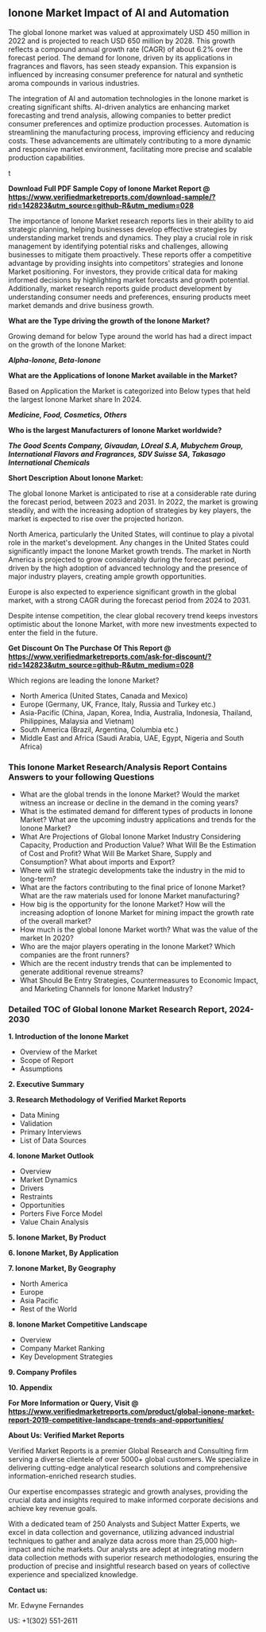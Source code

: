 <h2>Ionone Market Impact of AI and Automation</h2><p>The global Ionone market was valued at approximately USD 450 million in 2022 and is projected to reach USD 650 million by 2028. This growth reflects a compound annual growth rate (CAGR) of about 6.2% over the forecast period. The demand for Ionone, driven by its applications in fragrances and flavors, has seen steady expansion. This expansion is influenced by increasing consumer preference for natural and synthetic aroma compounds in various industries.</p><p>The integration of AI and automation technologies in the Ionone market is creating significant shifts. AI-driven analytics are enhancing market forecasting and trend analysis, allowing companies to better predict consumer preferences and optimize production processes. Automation is streamlining the manufacturing process, improving efficiency and reducing costs. These advancements are ultimately contributing to a more dynamic and responsive market environment, facilitating more precise and scalable production capabilities.</p>t</p><p id="" class=""><strong>Download Full PDF Sample Copy of Ionone Market Report @ <a href="https://www.verifiedmarketreports.com/download-sample/?rid=142823&utm_source=github-R&utm_medium=028" target="_blank">https://www.verifiedmarketreports.com/download-sample/?rid=142823&utm_source=github-R&utm_medium=028</a></strong></p><p>The importance of&nbsp;Ionone Market research reports lies in their ability to aid strategic planning, helping businesses develop effective strategies by understanding market trends and dynamics. They play a crucial role in risk management by identifying potential risks and challenges, allowing businesses to mitigate them proactively. These reports offer a competitive advantage by providing insights into competitors' strategies and Ionone Market positioning. For investors, they provide critical data for making informed decisions by highlighting market forecasts and growth potential. Additionally, market research reports guide product development by understanding consumer needs and preferences, ensuring products meet market demands and drive business growth.</p><p><strong>What are the&nbsp;Type driving the growth of the Ionone Market?</strong></p><p id="" class="">Growing demand for below Type around the world has had a direct impact on the growth of the Ionone Market:</p><em><strong>Alpha-Ionone, Beta-Ionone</strong></em></p><strong>What are the&nbsp;Applications&nbsp;of Ionone Market available in the Market?</strong></p><p id="" class="">Based on Application the Market is categorized into Below types that held the largest Ionone Market share In 2024.</p><em><strong>Medicine, Food, Cosmetics, Others</strong></em></p><strong>Who is the largest Manufacturers of Ionone Market worldwide?</strong></p><p><em><strong>The Good Scents Company, Givaudan, LOreal S.A, Mubychem Group, International Flavors and Fragrances, SDV Suisse SA, Takasago International Chemicals</strong></em></p><p id="" class=""><strong>Short Description About Ionone Market:</strong></p><p>The global Ionone Market is anticipated to rise at a considerable rate during the forecast period, between 2023 and 2031. In 2022, the market is growing steadily, and with the increasing adoption of strategies by key players, the market is expected to rise over the projected horizon.</p><p>North America, particularly the United States, will continue to play a pivotal role in the market's development. Any changes in the United States could significantly impact the Ionone Market growth trends. The market in North America is projected to grow considerably during the forecast period, driven by the high adoption of advanced technology and the presence of major industry players, creating ample growth opportunities.</p><p>Europe is also expected to experience significant growth in the global market, with a strong CAGR during the forecast period from 2024 to 2031.</p><p>Despite intense competition, the clear global recovery trend keeps investors optimistic about the Ionone Market, with more new investments expected to enter the field in the future.</p><p id="" class=""><strong>Get Discount On The Purchase Of This Report @ <a href="https://www.verifiedmarketreports.com/ask-for-discount/?rid=142823&utm_source=github-R&utm_medium=028" target="_blank">https://www.verifiedmarketreports.com/ask-for-discount/?rid=142823&utm_source=github-R&utm_medium=028</a></strong></p>Which regions are leading the Ionone Market?</p><ul><li>North America (United States, Canada and Mexico)</li><li>Europe (Germany, UK, France, Italy, Russia and Turkey etc.)</li><li>Asia-Pacific (China, Japan, Korea, India, Australia, Indonesia, Thailand, Philippines, Malaysia and Vietnam)</li><li>South America (Brazil, Argentina, Columbia etc.)</li><li>Middle East and Africa (Saudi Arabia, UAE, Egypt, Nigeria and South Africa)</li></ul><h3 id="" class="">This Ionone Market Research/Analysis Report Contains Answers to your following Questions</h3><ul><li>What are the global trends in the Ionone Market? Would the market witness an increase or decline in the demand in the coming years?</li><li>What is the estimated demand for different types of products in Ionone Market? What are the upcoming industry applications and trends for the Ionone Market?</li><li>What Are Projections of Global Ionone Market Industry Considering Capacity, Production and Production Value? What Will Be the Estimation of Cost and Profit? What Will Be Market Share, Supply and Consumption? What about imports and Export?</li><li>Where will the strategic developments take the industry in the mid to long-term?</li><li>What are the factors contributing to the final price of Ionone Market? What are the raw materials used for Ionone Market manufacturing?</li><li>How big is the opportunity for the Ionone Market? How will the increasing adoption of Ionone Market for mining impact the growth rate of the overall market?</li><li>How much is the global Ionone Market worth? What was the value of the market In 2020?</li><li>Who are the major players operating in the Ionone Market? Which companies are the front runners?</li><li>Which are the recent industry trends that can be implemented to generate additional revenue streams?</li><li>What Should Be Entry Strategies, Countermeasures to Economic Impact, and Marketing Channels for Ionone Market Industry?</li></ul><h3 id="" class="">Detailed TOC of Global Ionone Market Research Report, 2024-2030</h3><p id="" class=""><strong>1. Introduction of the Ionone Market</strong></p><ul><li>Overview of the Market</li><li>Scope of Report</li><li>Assumptions</li></ul><p id="" class=""><strong>2. Executive Summary</strong></p><p id="" class=""><strong>3. Research Methodology of Verified Market Reports</strong></p><ul><li>Data Mining</li><li>Validation</li><li>Primary Interviews</li><li>List of Data Sources</li></ul><p id="" class=""><strong>4. Ionone Market Outlook</strong></p><ul><li>Overview</li><li>Market Dynamics</li><li>Drivers</li><li>Restraints</li><li>Opportunities</li><li>Porters Five Force Model</li><li>Value Chain Analysis</li></ul><p id="" class=""><strong>5. Ionone Market, By Product</strong></p><p id="" class=""><strong>6. Ionone Market, By Application</strong></p><p id="" class=""><strong>7. Ionone Market, By Geography</strong></p><ul><li>North America</li><li>Europe</li><li>Asia Pacific</li><li>Rest of the World</li></ul><p id="" class=""><strong>8. Ionone Market Competitive Landscape</strong></p><ul><li>Overview</li><li>Company Market Ranking</li><li>Key Development Strategies</li></ul><p id="" class=""><strong>9. Company Profiles</strong></p><p id="" class=""><strong>10. Appendix</strong></p><p id="" class=""><strong>For More Information or Query, Visit @ <a href="https://www.verifiedmarketreports.com/product/global-ionone-market-report-2019-competitive-landscape-trends-and-opportunities/" target="_blank">https://www.verifiedmarketreports.com/product/global-ionone-market-report-2019-competitive-landscape-trends-and-opportunities/</a></strong></p><p id="" class=""><strong>About Us: Verified Market Reports</strong></p><p id="" class="">Verified Market Reports is a premier Global Research and Consulting firm serving a diverse clientele of over 5000+ global customers. We specialize in delivering cutting-edge analytical research solutions and comprehensive information-enriched research studies.</p><p id="" class="">Our expertise encompasses strategic and growth analyses, providing the crucial data and insights required to make informed corporate decisions and achieve key revenue goals.</p><p id="" class="">With a dedicated team of 250 Analysts and Subject Matter Experts, we excel in data collection and governance, utilizing advanced industrial techniques to gather and analyze data across more than 25,000 high-impact and niche markets. Our analysts are adept at integrating modern data collection methods with superior research methodologies, ensuring the production of precise and insightful research based on years of collective experience and specialized knowledge.</p><p id="" class=""><strong>Contact us:</strong></p><p id="" class="">Mr. Edwyne Fernandes</p><p id="" class="">US: +1(302) 551-2611</p>